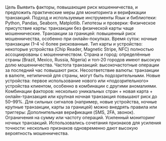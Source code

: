 Цель 
Выявить факторы, повышающие риск мошенничества, и предложить практические меры для мониторинга и верификации транзакций.
Подход и используемые инструменты
Язык и библиотеки: Python, Pandas, Seaborn, Matplotlib.
Гипотезы и проверки:
Физическое присутствие карты: транзакции без физической карты чаще мошеннические.
Транзакции за границей: повышенный риск мошенничества, особенно при онлайн-покупках.
Время суток: ночные транзакции (1–4 ч) более рискованные.
Тип карты и устройство: некоторые устройства (Chip Reader, Magnetic Stripe, NFC) полностью ассоциированы с мошенничеством.
Страна и город: определённые страны (Brazil, Mexico, Russia, Nigeria) и топ-20 городов имеют высокую долю мошенничества.
Частота транзакций: высокочастотные операции за последний час повышают риск.
Несоответствие валюты: транзакции в валюте, нетипичной для страны, могут быть подозрительными.
Новые устройства: первое использование нового или «подозрительного» устройства клиентом, особенно в комбинации с другими аномалиями.
Комбинации факторов: несколько уникальных стран + новая карта + онлайн-транзакция или крупная ночная транзакция повышают риск до 50–99%.
Для сильных сигналов (например, новые устройства, ночные крупные транзакции, карты за границей) можно внедрять правила или триггеры:
Дополнительная верификация (SMS, 2FA, звонок).
Ограничения на сумму или частоту операций.
Усиленный мониторинг ночных транзакций.
Использовались сочетания признаков для усиления точности: несколько признаков одновременно дают высокую вероятность мошенничества.
